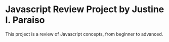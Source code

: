 # Javascript Review Project by Justine I. Paraiso
This project is a review of Javascript concepts, from beginner to advanced.